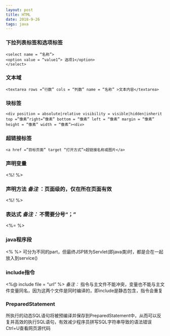 ```yaml
--- 
layout: post
title: HTML
date: 2018-9-26
tags: java
---
```

### **下拉列表标签和选项标签**
```
<select name = “名称”>
<option value = “value1”> 选项1</option>
</select>
```
### **文本域**
```
<textarea rows =”行数” cols = “列数” name = “名称” >文本内容</textarea>
```
### **块标签**
```
<div position = absolute|relative visibility = visible|hidden|inherit top =”像素”right=”像素” bottom = “像素” left = “像素” margin = “像素” height = “像素” width = “像素”><div>
```
### **超链接标签**

```
<a href =”目标页面” target “打开方式”>超链接名称或图片</a>
```
### **声明变量**
<%!  %>
### **声明方法** *备注* ：页面级的，仅在所在页面有效
<%!  %>      

### **表达式** *备注：* 不需要分号“；”
<%=  %> 

### **java程序段**
<%  %> 可分为不同的part，但最终JSP转为Servlet(即java类)时，都是合在一起放入到service()
### **include指令**
 <%@ include file = “url” %>
 *备注：* 指令与主文件不能冲突，变量也不能与主文件变量同名，因为这两个文件是同时编译的，即include是静态包含，指令会重复
###  **PreparedStatement**
 所执行的动态SQL语句将被预编译并保存到PreparedStatement中，从而可以反复并高效的执行SQL语句，有效减少程序员拼写SQL字符串导致的语法错误  
Ctrl+U查看网页源代码

